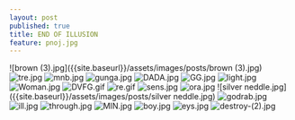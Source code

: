 ```yaml
---
layout: post
published: true
title: END OF ILLUSION
feature: pnoj.jpg
---
```

![brown (3).jpg]({{site.baseurl}}/assets/images/posts/brown (3).jpg)
![tre.jpg]({{site.baseurl}}/assets/images/posts/tre.jpg)
![mnb.jpg]({{site.baseurl}}/assets/images/posts/mnb.jpg)
![gunga.jpg]({{site.baseurl}}/assets/images/posts/gunga.jpg)
![DADA.jpg]({{site.baseurl}}/assets/images/posts/DADA.jpg)
![GG.jpg]({{site.baseurl}}/assets/images/posts/GG.jpg)
![light.jpg]({{site.baseurl}}/assets/images/posts/light.jpg)
![Woman.jpg]({{site.baseurl}}/assets/images/posts/Woman.jpg)
![DVFG.gif]({{site.baseurl}}/assets/images/posts/DVFG.gif)
![re.gif]({{site.baseurl}}/assets/images/posts/re.gif)
![sens.jpg]({{site.baseurl}}/assets/images/posts/sens.jpg)
![ora.jpg]({{site.baseurl}}/assets/images/posts/ora.jpg)
![silver neddle.jpg]({{site.baseurl}}/assets/images/posts/silver neddle.jpg)
![godrab.jpg]({{site.baseurl}}/assets/images/posts/godrab.jpg)
![ill.jpg]({{site.baseurl}}/assets/images/posts/ill.jpg)
![through.jpg]({{site.baseurl}}/assets/images/posts/through.jpg)
![MIN.jpg]({{site.baseurl}}/assets/images/posts/MIN.jpg)
![boy.jpg]({{site.baseurl}}/assets/images/posts/boy.jpg)
![eys.jpg]({{site.baseurl}}/assets/images/posts/eys.jpg)
![destroy-(2).jpg]({{site.baseurl}}/assets/images/posts/destroy-(2).jpg)

